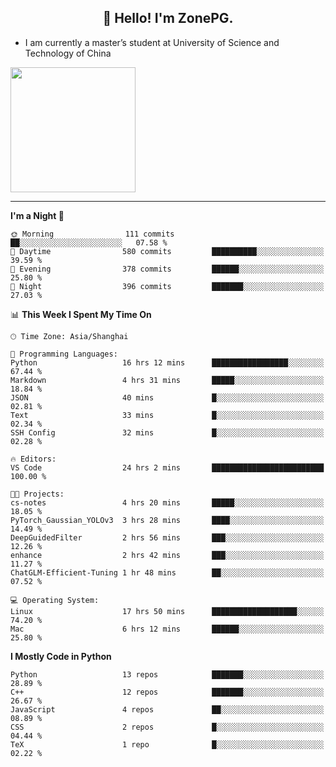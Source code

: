 <h2 align="center">👋 Hello! I'm ZonePG.</h2>

- I am currently a master’s student at University of Science and Technology of China

<img height=200 align="center" src="https://github-readme-stats.vercel.app/api?username=zonepg" />

-------

<!--START_SECTION:waka-->
**I'm a Night 🦉** 

```text
🌞 Morning                111 commits         ██░░░░░░░░░░░░░░░░░░░░░░░   07.58 % 
🌆 Daytime                580 commits         ██████████░░░░░░░░░░░░░░░   39.59 % 
🌃 Evening                378 commits         ██████░░░░░░░░░░░░░░░░░░░   25.80 % 
🌙 Night                  396 commits         ███████░░░░░░░░░░░░░░░░░░   27.03 % 
```


📊 **This Week I Spent My Time On** 

```text
🕑︎ Time Zone: Asia/Shanghai

💬 Programming Languages: 
Python                   16 hrs 12 mins      █████████████████░░░░░░░░   67.44 % 
Markdown                 4 hrs 31 mins       █████░░░░░░░░░░░░░░░░░░░░   18.84 % 
JSON                     40 mins             █░░░░░░░░░░░░░░░░░░░░░░░░   02.81 % 
Text                     33 mins             █░░░░░░░░░░░░░░░░░░░░░░░░   02.34 % 
SSH Config               32 mins             █░░░░░░░░░░░░░░░░░░░░░░░░   02.28 % 

🔥 Editors: 
VS Code                  24 hrs 2 mins       █████████████████████████   100.00 % 

🐱‍💻 Projects: 
cs-notes                 4 hrs 20 mins       █████░░░░░░░░░░░░░░░░░░░░   18.05 % 
PyTorch_Gaussian_YOLOv3  3 hrs 28 mins       ████░░░░░░░░░░░░░░░░░░░░░   14.49 % 
DeepGuidedFilter         2 hrs 56 mins       ███░░░░░░░░░░░░░░░░░░░░░░   12.26 % 
enhance                  2 hrs 42 mins       ███░░░░░░░░░░░░░░░░░░░░░░   11.27 % 
ChatGLM-Efficient-Tuning 1 hr 48 mins        ██░░░░░░░░░░░░░░░░░░░░░░░   07.52 % 

💻 Operating System: 
Linux                    17 hrs 50 mins      ███████████████████░░░░░░   74.20 % 
Mac                      6 hrs 12 mins       ██████░░░░░░░░░░░░░░░░░░░   25.80 % 
```

**I Mostly Code in Python** 

```text
Python                   13 repos            ███████░░░░░░░░░░░░░░░░░░   28.89 % 
C++                      12 repos            ███████░░░░░░░░░░░░░░░░░░   26.67 % 
JavaScript               4 repos             ██░░░░░░░░░░░░░░░░░░░░░░░   08.89 % 
CSS                      2 repos             █░░░░░░░░░░░░░░░░░░░░░░░░   04.44 % 
TeX                      1 repo              █░░░░░░░░░░░░░░░░░░░░░░░░   02.22 % 
```




<!--END_SECTION:waka-->
